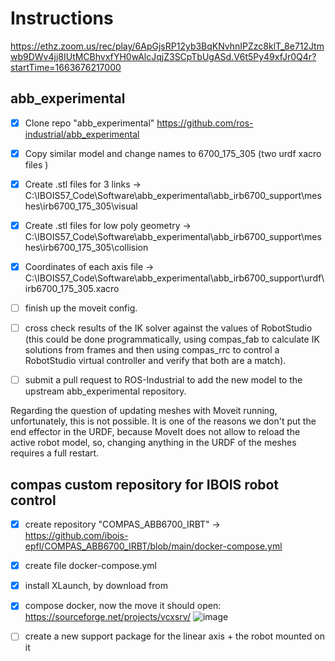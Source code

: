 # Instructions
https://ethz.zoom.us/rec/play/6ApGjsRP12yb3BqKNvhnIPZzc8klT_8e712Jtmwb9DWv4jj8IUtMCBhvxfYH0wAlcJqjZ3SCpTbUgASd.V6t5Py49xfJr0Q4r?startTime=1663676217000

## abb_experimental
- [x] Clone repo "abb_experimental" https://github.com/ros-industrial/abb_experimental
- [x] Copy similar model and change names to 6700_175_305 (two urdf xacro files )
- [x] Create .stl files for 3 links -> C:\IBOIS57\_Code\Software\abb_experimental\abb_irb6700_support\meshes\irb6700_175_305\visual
- [x] Create .stl files for low poly geometry -> C:\IBOIS57\_Code\Software\abb_experimental\abb_irb6700_support\meshes\irb6700_175_305\collision
- [x] Coordinates of each axis file -> C:\IBOIS57\_Code\Software\abb_experimental\abb_irb6700_support\urdf\irb6700_175_305.xacro
- [ ] finish up the moveit config. 
- [ ] cross check results of the IK solver against the values of RobotStudio (this could be done programmatically, using compas_fab to calculate IK solutions from frames and then using compas_rrc to control a RobotStudio virtual controller and verify that both are a match).
- [ ] submit a pull request to ROS-Industrial to add the new model to the upstream abb_experimental repository.





Regarding the question of updating meshes with Moveit running, unfortunately, this is not possible. It is one of the reasons we don't put the end effector in the URDF, because MoveIt does not allow to reload the active robot model, so, changing anything in the URDF of the meshes requires a full restart.

## compas custom repository for IBOIS robot control
- [x] create repository "COMPAS_ABB6700_IRBT" -> https://github.com/ibois-epfl/COMPAS_ABB6700_IRBT/blob/main/docker-compose.yml
- [x] create file docker-compose.yml
- [x] install XLaunch, by download from 
- [x] compose docker, now the move it should open: https://sourceforge.net/projects/vcxsrv/
![image](https://user-images.githubusercontent.com/18013985/191273672-6817796f-10f3-4169-b961-9572e6b9f511.png)
- [ ] create a new support package for the linear axis + the robot mounted on it

